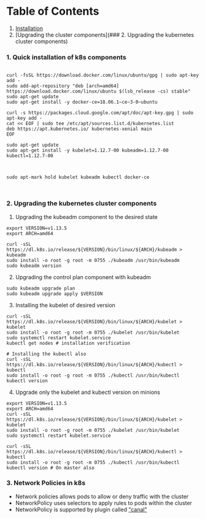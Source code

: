 Table of Contents
=================
<!--ts-->
   1. [Installation](https://github.com/ishaq4466/Kubernetes/blob/master/PAGE2.md#1-quick-installation--of-k8s-components)
   2. [Upgrading the cluster components](### 2. Upgrading the kubernetes cluster components)
<!--te-->



### 1. Quick installation  of k8s components
```

curl -fsSL https://download.docker.com/linux/ubuntu/gpg | sudo apt-key add -
sudo add-apt-repository "deb [arch=amd64] https://download.docker.com/linux/ubuntu $(lsb_release -cs) stable"
sudo apt-get update
sudo apt-get install -y docker-ce=18.06.1~ce~3-0~ubuntu

curl -s https://packages.cloud.google.com/apt/doc/apt-key.gpg | sudo apt-key add -
cat << EOF | sudo tee /etc/apt/sources.list.d/kubernetes.list
deb https://apt.kubernetes.io/ kubernetes-xenial main
EOF

sudo apt-get update
sudo apt-get install -y kubelet=1.12.7-00 kubeadm=1.12.7-00 kubectl=1.12.7-00



sudo apt-mark hold kubelet kubeadm kubectl docker-ce



```
 
### 2. Upgrading the kubernetes cluster components

1. Upgrading the kubeadm component to the desired state
```
export VERSION=v1.13.5
export ARCH=amd64

curl -sSL https://dl.k8s.io/release/${VERSION}/bin/linux/${ARCH}/kubeadm > kubeadm
sudo install -o root -g root -m 0755 ./kubeadm /usr/bin/kubeadm
sudo kubeadm version

```

2. Upgrading the control plan component with kubeadm
```
sudo kubeadm upgrade plan
sudo kubeadm upgrade apply $VERSION

```

3. Installing the kubelet of desired version
```
curl -sSL https://dl.k8s.io/release/${VERSION}/bin/linux/${ARCH}/kubelet > kubelet
sudo install -o root -g root -m 0755 ./kubelet /usr/bin/kubelet
sudo systemctl restart kubelet.service
kubectl get nodes # installation verification

# Installing the kubectl also
curl -sSL https://dl.k8s.io/release/${VERSION}/bin/linux/${ARCH}/kubectl > kubectl
sudo install -o root -g root -m 0755 ./kubectl /usr/bin/kubectl
kubectl version
```

4. Upgrade only the kubelet and kubectl version on minions
```
export VERSION=v1.13.5
export ARCH=amd64
curl -sSL https://dl.k8s.io/release/${VERSION}/bin/linux/${ARCH}/kubelet > kubelet
sudo install -o root -g root -m 0755 ./kubelet /usr/bin/kubelet
sudo systemctl restart kubelet.service

curl -sSL https://dl.k8s.io/release/${VERSION}/bin/linux/${ARCH}/kubectl > kubectl
sudo install -o root -g root -m 0755 ./kubectl /usr/bin/kubectl
kubectl version # On master also
```

### 3. Network Policies in k8s
* Network policies allows pods to allow or deny traffic with the cluster
* NetworkPolicy uses selectors to apply rules to pods within the cluster
* NetworkPolicy is supported by plugin called ["canal"](https://docs.projectcalico.org/v3.5/getting-started/kubernetes/installation/hosted/canal/canal.yaml)






